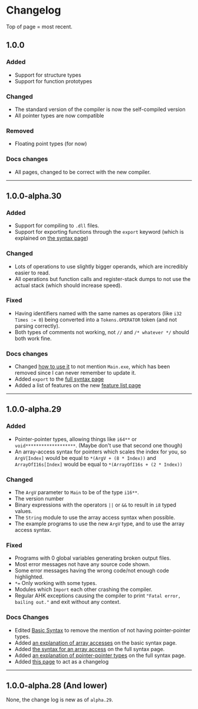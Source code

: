 # Changelog

Top of page = most recent.

## 1.0.0

### Added

* Support for structure types 
* Support for function prototypes

### Changed

* The standard version of the compiler is now the self-compiled version
* All pointer types are now compatible

### Removed

* Floating point types (for now)

### Docs changes

* All pages, changed to be correct with the new compiler.

---

## 1.0.0-alpha.30

### Added

* Support for compiling to `.dll` files.
* Support for exporting functions through the `export` keyword (which is explained on [the syntax page](../full-syntax#define))

### Changed

* Lots of operations to use slightly bigger operands, which are incredibly easier to read.
* All operations but function calls and register-stack dumps to not use the actual stack (which should increase speed).

### Fixed

* Having identifiers named with the same names as operators (like `i32 Times := 0`) being converted into a `Tokens.OPERATOR` token (and not parsing correctly).
* Both types of comments not working, not `//` and `/* whatever */` should both work fine. 

### Docs changes

* Changed [how to use it](../how-to-use-it) to not mention `Main.exe`, which has been removed since I can never remember to update it.
* Added `export` to the [full syntax page](../full-syntax)
* Added a list of features on the new [feature list page](../feature-list)

---

## 1.0.0-alpha.29

### Added

* Pointer-pointer types, allowing things like `i64**` or `void*******************`. (Maybe don't use that second one though)
* An array-access syntax for pointers which scales the index for you, so `ArgV[Index]` would be equal to `*(ArgV + (8 * Index))` and `ArrayOfI16s[Index]` would be equal to `*(ArrayOfI16s + (2 * Index))`

### Changed

* The `ArgV` parameter to `Main` to be of the type `i16**`.
* The version number
* Binary expressions with the operators `||` or `&&` to result in `i8` typed values.
* The `String` module to use the array access syntax when possible.
* The example programs to use the new `ArgV` type, and to use the array access syntax.

### Fixed

* Programs with 0 global variables generating broken output files.
* Most error messages not have any source code shown.
* Some error messages having the wrong code/not enough code highlighted.
* `*=` Only working with some types.
* Modules which `Import` each other crashing the compiler.
* Regular AHK exceptions causing the compiler to print `"Fatal error, bailing out."` and exit without any context.

### Docs Changes

* Edited [Basic Syntax](../basic-syntax) to remove the mention of not having pointer-pointer types.
* Added [an explanation of array accesses](../basic-syntax#array-access) on the basic syntax page.
* Added [the syntax for an array access](../full-syntax#expressions) on the full syntax page.
* Added [an explanation of pointer-pointer types](../full-syntax#types) on the full syntax page.
* Added [this page](../changelog) to act as a changelog

---

## 1.0.0-alpha.28 (And lower)

None, the change log is new as of `alpha.29`.